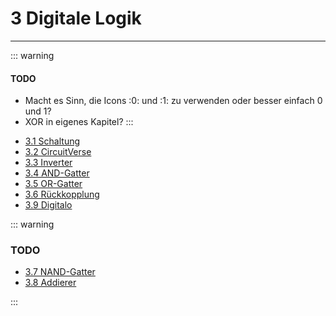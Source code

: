 # 3 Digitale Logik
---

::: warning
#### TODO
- Macht es Sinn, die Icons :0: und :1: zu verwenden oder besser einfach 0 und 1?
- XOR in eigenes Kapitel?
:::

* [3.1 Schaltung](?page=1-circuit/)
* [3.2 CircuitVerse](?page=2-circuitverse/)
* [3.3 Inverter](?page=3-inverter/)
* [3.4 AND-Gatter](?page=4-and-gate/)
* [3.5 OR-Gatter](?page=5-or-gate/)
* [3.6 Rückkopplung](?page=6-feedback/)
* [3.9 Digitalo](?page=9-digitalo/)

::: warning
### TODO

* [3.7 NAND-Gatter](?page=7-nand-gate/)
* [3.8 Addierer](?page=8-adder/)

:::
